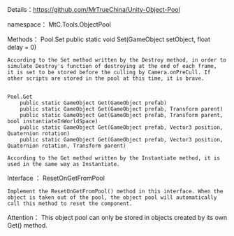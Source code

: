 Details：https://github.com/MrTrueChina/Unity-Object-Pool

namespace： MtC.Tools.ObjectPool

Methods：
	Pool.Set
		public static void Set(GameObject setObject, float delay = 0)

	According to the Set method written by the Destroy method, in order to simulate Destroy's function of destroying at the end of each frame, 
	it is set to be stored before the culling by Camera.onPreCull. If other scripts are stored in the pool at this time, it is brave.


	Pool.Get
		public static GameObject Get(GameObject prefab)
		public static GameObject Get(GameObject prefab, Transform parent)
		public static GameObject Get(GameObject prefab, Transform parent, bool instantiateInWorldSpace)
		public static GameObject Get(GameObject prefab, Vector3 position, Quaternion rotation)
		public static GameObject Get(GameObject prefab, Vector3 position, Quaternion rotation, Transform parent)

	According to the Get method written by the Instantiate method, it is used in the same way as Instantiate.


Interface ：
	ResetOnGetFromPool

	Implement the ResetOnGetFromPool() method in this interface. When the object is taken out of the pool, the object pool will automatically call this method to reset the component.

Attention：
This object pool can only be stored in objects created by its own Get() method.
